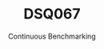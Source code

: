 ---
layout: docu
title: DSQ067
subtitle: Continuous Benchmarking
selected: TPC-DS
expanded: Benchmarking
benchmark: /individual_results/DSQ067.html
---